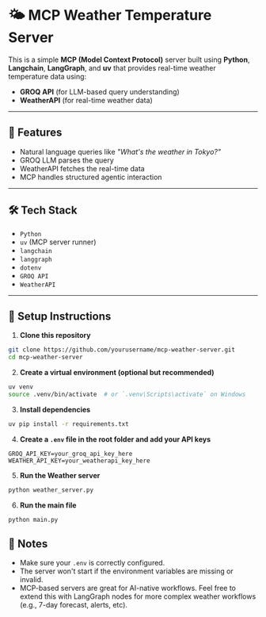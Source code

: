 # 🌤️ MCP Weather Temperature Server

This is a simple **MCP (Model Context Protocol)** server built using **Python**, **Langchain**, **LangGraph**, and **uv** that provides real-time weather temperature data using:

- **GROQ API** (for LLM-based query understanding)
- **WeatherAPI** (for real-time weather data)

---

## 🚀 Features

- Natural language queries like _"What's the weather in Tokyo?"_
- GROQ LLM parses the query
- WeatherAPI fetches the real-time data
- MCP handles structured agentic interaction

---

## 🛠️ Tech Stack

- `Python`
- `uv` (MCP server runner)
- `langchain`
- `langgraph`
- `dotenv`
- `GROQ API`
- `WeatherAPI`

---

## 🧪 Setup Instructions

1. **Clone this repository**

```bash
git clone https://github.com/yourusername/mcp-weather-server.git
cd mcp-weather-server
```

2. **Create a virtual environment (optional but recommended)**

```bash
uv venv
source .venv/bin/activate  # or `.venv\Scripts\activate` on Windows
```

3. **Install dependencies**

```bash
uv pip install -r requirements.txt
```

4. **Create a `.env` file in the root folder and add your API keys**

```dotenv
GROQ_API_KEY=your_groq_api_key_here
WEATHER_API_KEY=your_weatherapi_key_here
```
5. **Run the Weather server**

```bash
python weather_server.py
```
6. **Run the main file**

```
python main.py
```
## 📌 Notes

- Make sure your `.env` is correctly configured.
- The server won't start if the environment variables are missing or invalid.
- MCP-based servers are great for AI-native workflows. Feel free to extend this with LangGraph nodes for more complex weather workflows (e.g., 7-day forecast, alerts, etc).

